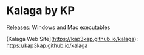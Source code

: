 # Kalaga by KP

[Releases](https://github.com/kap3kap/kalaga/releases/): Windows and Mac executables

(Kalaga Web Site](https://kap3kap.github.io/kalaga): https://kap3kap.github.io/kalaga

